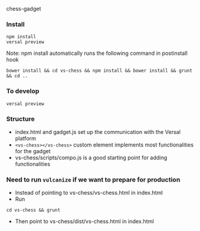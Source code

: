 chess-gadget

### Install
```
npm install
versal preview
```
Note: npm install automatically runs the following command in postinstall hook
```
bower install && cd vs-chess && npm install && bower install && grunt && cd ..
```

### To develop
```
versal preview
```

### Structure
- index.html and gadget.js set up the communication with the Versal platform
- ```<vs-chess></vs-chess>``` custom element implements most functionalities for the gadget
- vs-chess/scripts/compo.js is a good starting point for adding functionalities

### Need to run ```vulcanize``` if we want to prepare for production
- Instead of pointing to vs-chess/vs-chess.html in index.html
- Run
```
cd vs-chess && grunt
```
- Then point to vs-chess/dist/vs-chess.html in index.html
